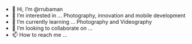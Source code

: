 - 👋 Hi, I’m @rrubaman
- 👀 I’m interested in ... Photography, innovation and mobile development
- 🌱 I’m currently learning ... Photography and Videography
- 💞️ I’m looking to collaborate on ...
- 📫 How to reach me ...

<!---
rrubaman/rrubaman is a ✨ special ✨ repository because its `README.md` (this file) appears on your GitHub profile.
You can click the Preview link to take a look at your changes.
--->
